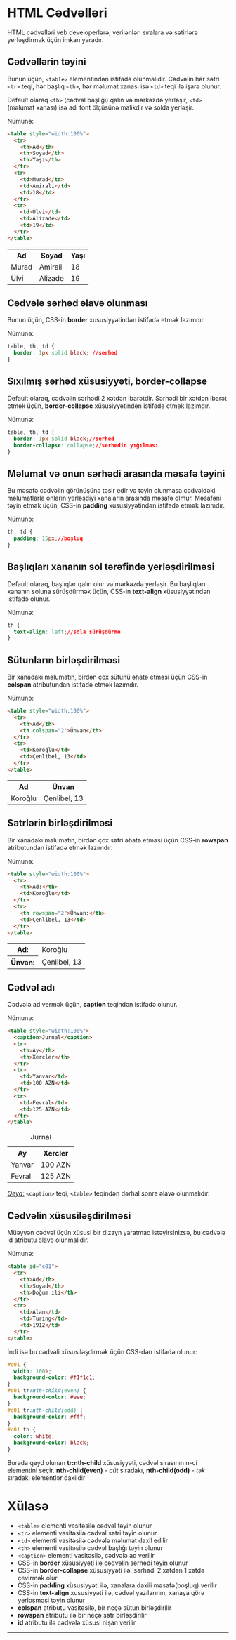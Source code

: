 
# HTML Cədvəlləri
HTML cədvəlləri veb developerlərə, verilənləri sıralara və sətirlərə yerləşdirmək üçün imkan yaradır. 

## Cədvəllərin təyini
Bunun üçün, `<table>` elementindən istifadə olunmalıdır. Cədvəlin hər sətri `<tr>` teqi, hər başlıq `<th>`, hər məlumat xanası isə `<td>` teqi ilə işarə olunur. 

Default olaraq `<th>` (cədvəl başlığı) qalın və mərkəzdə yerləşir, `<td>` (məlumat xanası) isə adi font ölçüsünə malikdir və solda yerləşir. 

Nümunə:
```html
<table style="width:100%">
  <tr>
    <th>Ad</th>
    <th>Soyad</th>
    <th>Yaşı</th>
  </tr>
  <tr>
    <td>Murad</td>
    <td>Amirali</td>
    <td>18</td>
  </tr>
  <tr>
    <td>Ülvi</td>
    <td>Alizade</td>
    <td>19</td>
  </tr>
</table>
```
<table style="width:100%">
  <tr>
    <th>Ad</th>
    <th>Soyad</th>
    <th>Yaşı</th>
  </tr>
  <tr>
    <td>Murad</td>
    <td>Amirali</td>
    <td>18</td>
  </tr>
  <tr>
    <td>Ülvi</td>
    <td>Alizade</td>
    <td>19</td>
  </tr>
</table>

## Cədvələ sərhəd əlavə olunması
Bunun üçün, CSS-in **border** xususiyyətindən istifadə etmək lazımdır. 

Nümunə:
```css
table, th, td {
  border: 1px solid black; //serhed
}
```
## Sıxılmış sərhəd xüsusiyyəti, border-collapse
Default olaraq, cədvəlin sərhədi 2 xətdən ibarətdir. Sərhədi bir xətdən ibarət etmək üçün, **border-collapse** xüsusiyyətindən istifadə etmək lazımdır. 

Nümunə:
```css
table, th, td {
  border: 1px solid black;//serhed
  border-collapse: collapse;//serhedin yığılması
}
```
## Məlumat və onun sərhədi arasında məsafə təyini
Bu məsafə cədvəlin görünüşünə təsir edir və təyin olunmasa cədvəldəki məlumatlarla onların yerləşdiyi xanaların arasında məsafə olmur. Məsafəni təyin etmək üçün, CSS-in **padding** xususiyyətindən istifadə etmək lazımdır.

Nümunə:
```css
th, td {
  padding: 15px;//boşluq
}
```
## Başlıqları xananın sol tərəfində yerləşdirilməsi
Default olaraq, başlıqlar qalın olur və mərkəzdə yerləşir. Bu başlıqları xananın soluna sürüşdürmək üçün, CSS-in **text-align** xüsusiyyətindən istifadə olunur. 

Nümunə:
```css
th {
  text-align: left;//sola sürüşdürme
}
```
## Sütunların birləşdirilməsi
Bir xanadakı məlumatın, birdən çox sütunü əhatə etməsi üçün CSS-in **colspan** atributundan istifadə etmək lazımdır. 

Nümunə:
```html
<table style="width:100%">
  <tr>
    <th>Ad</th>
    <th colspan="2">Ünvan</th>
  </tr>
  <tr>
    <td>Koroğlu</td>
    <td>Çenlibel, 13</td>
  </tr>
</table>
```
<table style="width:100%">
  <tr>
    <th>Ad</th>
    <th colspan="2">Ünvan</th>
  </tr>
  <tr>
    <td>Koroğlu</td>
    <td>Çenlibel, 13</td>
  </tr>
</table>

## Sətrlərin birləşdirilməsi
Bir xanadakı məlumatın, birdən çox sətri əhatə etməsi üçün CSS-in **rowspan** atributundan istifadə etmək lazımdır. 

Nümunə: 
```html
<table style="width:100%">
  <tr>
    <th>Ad:</th>
    <td>Koroğlu</td>
  </tr>
  <tr>
    <th rowspan="2">Ünvan:</th>
    <td>Çenlibel, 13</td>
  </tr>
</table>
```
<table style="width:100%">
  <tr>
    <th>Ad:</th>
    <td>Koroğlu</td>
  </tr>
  <tr>
    <th rowspan="2">Ünvan:</th>
    <td>Çenlibel, 13</td>
  </tr>
</table>

## Cədvəl adı
Cədvələ ad vermək üçün, **caption** teqindən istifadə olunur. 

Nümunə:
``` html
<table style="width:100%">
  <caption>Jurnal</caption>
  <tr>
    <th>Ay</th>
    <th>Xercler</th>
  </tr>
  <tr>
    <td>Yanvar</td>
    <td>100 AZN</td>
  </tr>
  <tr>
    <td>Fevral</td>
    <td>125 AZN</td>
  </tr>
</table>
```
<table style="width:100%">
  <caption>Jurnal</caption>
  <tr>
    <th>Ay</th>
    <th>Xercler</th>
  </tr>
  <tr>
    <td>Yanvar</td>
    <td>100 AZN</td>
  </tr>
  <tr>
    <td>Fevral</td>
    <td>125 AZN</td>
  </tr>
</table>

<ins>*Qeyd*:</ins> `<caption>` teqi, `<table>` teqindən dərhal sonra əlavə olunmalıdır.


## Cədvəlin xüsusiləşdirilməsi
Müəyyən cədvəl üçün xüsusi bir dizayn yaratmaq istəyirsinizsə, bu cədvələ id atributu əlavə olunmalıdır. 

Nümunə:
```html
<table id="c01">
  <tr>
    <th>Ad</th>
    <th>Soyad</th>
    <th>Doğum ili</th>
  </tr>
  <tr>
    <td>Alan</td>
    <td>Turing</td>
    <td>1912</td>
  </tr>
</table>
```
İndi isə bu cədvəli xüsusiləşdirmək üçün CSS-dən istifadə olunur: 
```css
#c01 {
  width: 100%;
  background-color: #f1f1c1;
}
#c01 tr:nth-child(even) {
  background-color: #eee;
}
#c01 tr:nth-child(odd) {
  background-color: #fff;
}
#c01 th {
  color: white;
  background-color: black;
}
```
Burada qeyd olunan **tr:nth-child** xüsusiyyəti, cədvəl sırasının n-ci elementini seçir. **nth-child(even)** - *cüt* sıradakı, **nth-child(odd)** - *tək* sıradakı elementlər daxildir 

# Xülasə
- `<table>` elementi vasitəsilə cədvəl təyin olunur
- `<tr>` elementi vasitəsilə cədvəl sətri təyin olunur 
- `<td>` elementi vasitəsilə cədvələ məlumat daxil edilir
- `<th>` elementi vasitəsilə cədvəl başlığı təyin olunur
- `<caption>` elementi vasitəsilə, cədvələ ad verilir
- CSS-in **border** xüsusiyyəti ilə cədvəlin sərhədi təyin olunur
- CSS-in **border-collapse** xüsusiyyəti ilə, sərhədi 2 xətdən 1 xətdə çevirmək olur
- CSS-in **padding** xüsusiyyəti ilə, xanalara daxili məsafə(boşluq) verilir
- CSS-in **text-align** xususiyyəti ilə, cədvəl yazılarının, xanaya görə yerləşməsi təyin olunur
- **colspan** atributu vasitəsilə, bir neçə sütun birləşdirilir
- **rowspan** atributu ilə bir neçə sətr birləşdirilir 
- **id** atributu ilə cədvələ xüsusi nişan verilir

***

